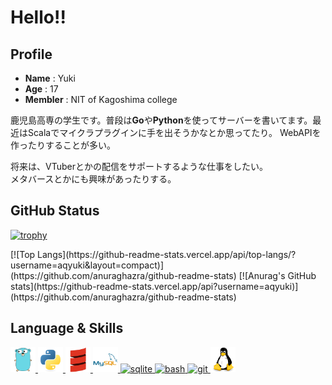 # Hello!!

## Profile
* **Name**     : Yuki
* **Age**      : 17
* **Membler**  : NIT of Kagoshima college

 鹿児島高専の学生です。普段は**Go**や**Python**を使ってサーバーを書いてます。最近はScalaでマイクラプラグインに手を出そうかなとか思ってたり。
 WebAPIを作ったりすることが多い。

 将来は、VTuberとかの配信をサポートするような仕事をしたい。<br>
 メタバースとかにも興味があったりする。
 
 ## GitHub Status
[![trophy](https://github-profile-trophy.vercel.app/?username=aqyuki&column=7)](https://github.com/ryo-ma/github-profile-trophy)
<p align="left"> 
  [![Top Langs](https://github-readme-stats.vercel.app/api/top-langs/?username=aqyuki&layout=compact)](https://github.com/anuraghazra/github-readme-stats)
  [![Anurag's GitHub stats](https://github-readme-stats.vercel.app/api?username=aqyuki)](https://github.com/anuraghazra/github-readme-stats)
</p>

## Language & Skills
<p align="left"> 
 <a href="https://golang.org" target="_blank" rel="noreferrer"> <img src="https://raw.githubusercontent.com/devicons/devicon/master/icons/go/go-original.svg" alt="go" width="40" height="40"/> </a> 
 <a href="https://www.python.org" target="_blank" rel="noreferrer"> <img src="https://raw.githubusercontent.com/devicons/devicon/master/icons/python/python-original.svg" alt="python" width="40" height="40"/> </a> 
 <a href="https://www.scala-lang.org" target="_blank" rel="noreferrer"> <img src="https://raw.githubusercontent.com/devicons/devicon/master/icons/scala/scala-original.svg" alt="scala" width="40" height="40"/> </a> 
 <a href="https://www.mysql.com/" target="_blank" rel="noreferrer"> <img src="https://raw.githubusercontent.com/devicons/devicon/master/icons/mysql/mysql-original-wordmark.svg" alt="mysql" width="40" height="40"/> </a>
 <a href="https://www.sqlite.org/" target="_blank" rel="noreferrer"> <img src="https://www.vectorlogo.zone/logos/sqlite/sqlite-icon.svg" alt="sqlite" width="40" height="40"/> </a>
 <a href="https://www.gnu.org/software/bash/" target="_blank" rel="noreferrer"> <img src="https://www.vectorlogo.zone/logos/gnu_bash/gnu_bash-icon.svg" alt="bash" width="40" height="40"/> </a>
 <a href="https://git-scm.com/" target="_blank" rel="noreferrer"> <img src="https://www.vectorlogo.zone/logos/git-scm/git-scm-icon.svg" alt="git" width="40" height="40"/> </a> 
 <a href="https://www.linux.org/" target="_blank" rel="noreferrer"> <img src="https://raw.githubusercontent.com/devicons/devicon/master/icons/linux/linux-original.svg" alt="linux" width="40" height="40"/> </a> 
 

 
</p>
